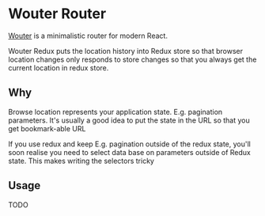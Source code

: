 # Wouter Router

[Wouter](https://github.com/molefrog/wouter) is a minimalistic router for modern React.

Wouter Redux puts the location history into Redux store so that browser
location changes only responds to store changes so that you always get the
current location in redux store.

## Why

Browse location represents your application state. E.g. pagination parameters. It's usually a good idea to put the state in the URL so that you get bookmark-able URL

If you use redux and keep E.g. pagination outside of the redux state, you'll soon realise you need to select data base on parameters outside of Redux state. This makes writing the selectors tricky

## Usage

TODO
